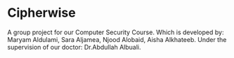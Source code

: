 # Cipherwise
A group project for our Computer Security Course.
Which is developed by: Maryam Aldulami, Sara Aljamea, Njood Alobaid, Aisha Alkhateeb.
Under the supervision of our doctor: Dr.Abdullah Albuali.
